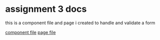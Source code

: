 # assignment 3 docs

this is a component file and page i created to handle and validate a form

[component file](components/CreateJobForm.js)
[page file](pages/index.js)
